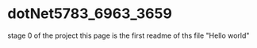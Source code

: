 # dotNet5783_6963_3659
stage 0 of the project
this page is the first readme of ths file
"Hello world"